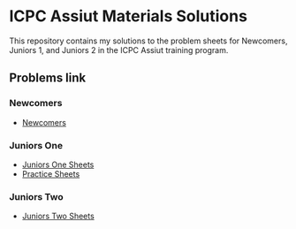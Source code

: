 # ICPC Assiut Materials Solutions

This repository contains my solutions to the problem sheets for Newcomers, Juniors 1, and Juniors 2 in the ICPC Assiut training program.

## **Problems link**
### **Newcomers**
  - [ Newcomers ](https://codeforces.com/group/MWSDmqGsZm/contests)
### **Juniors One**
  - [ Juniors One Sheets](https://codeforces.com/group/c3FDl9EUi9/contests)
  - [ Practice Sheets](https://codeforces.com/group/3nQaj5GMG5/contests)
### **Juniors Two**
  - [ Juniors Two Sheets](https://codeforces.com/group/gA8A93jony/contests)
